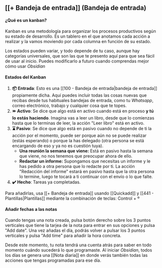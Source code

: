 ## [[+ Bandeja de entrada]] (Bandeja de entrada)


#### ¿Qué es un kanban?

Kanban es una metodología para organizar los procesos productivos según su estado de desarrollo. Es un tablero en el que anotamos cada acción a realizar y la vamos moviendo por cada columna en función de su estado. 

Los estados pueden variar, y todo depende de tu caso, aunque hay categorías universales, que son las que te presento aquí para que sea fácil de usar al inicio. Puedes modificarlo a futuro cuando comprendas mejor cómo usar *Obsidian*

#### Estados del Kanban

1. **📦 Entrada**: Esto es una [[100 - Bandeja de entrada|bandeja de entrada]] propiamente dicha. Aquí puedes incluir todas las cosas nuevas que recibas desde tus habituales bandejas de entrada, como tu *Whatsapp*, correo electrónico, trabajo y cualquier cosa que te topes.
2. **⏩ Activo**: Se dice que algo está en activo cuando está en proceso **y tú lo estás haciendo**. Imagina vas a leer un libro, desde que lo comienzas hasta que lo terminas de leer, la acción "Leer libro" está en activo.
3. **⌛️ Pasivo**: Se dice que algo está en pasivo cuando no depende de ti la acción por el momento, puede ser porque aún no se puede realizar (estás esperando) o porque la has delegado (otra persona se está encargando de eso y ya no es cuestión tuya).
	- **Una reunión la semana que viene:** Está en pasivo hasta la semana que viene, no nos tenemos que preocupar ahora de ello.
	- **Redactar un informe:** Supongamos que necesitas un informe y le has pedido a otra persona que lo redacte por ti. La acción "Redacción del informe" estará en pasivo hasta que la otra persona lo termine, luego te tocará a ti continuar con el envío o lo que falte.
4. **✔️  Hecho**: Tareas ya completadas.

Para añadirlas, usa [[+ Bandeja de entrada]] usando [[Quickadd]] y [[441 - Plantillas|Plantillas]] mediante la combinación de teclas: Control + º



#### Añadir fechas a las notas

Cuando tengas una nota creada, pulsa botón derecho sobre los 3 puntos verticales que tiene la tarjea de la nota para entrar en sus opciones y pulsa "Add date". Una vez añadas el día, podrás volver a pulsar los 3 puntos verticales y pulsa "Add time" para añadir la hora concreta.

Desde este momento, tu nota tendrá una cuenta atrás para saber en todo momento cuándo sucederá lo que programaste. Al iniciar *Obsidian*, todos los días se genera una [[Nota diaria]] en donde verás también todas las acciones que tengas programadas para ese día. 